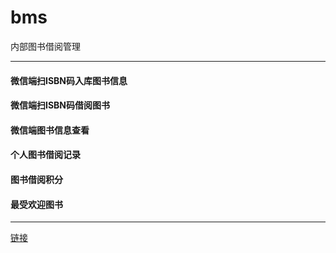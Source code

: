 # bms
内部图书借阅管理
***
#### 微信端扫ISBN码入库图书信息
#### 微信端扫ISBN码借阅图书
#### 微信端图书信息查看
#### 个人图书借阅记录
#### 图书借阅积分
#### 最受欢迎图书
***
[链接](http://www.coolwan.cc)
